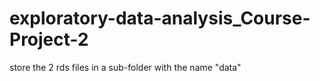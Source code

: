 # exploratory-data-analysis_Course-Project-2

store the 2 rds files in a sub-folder with the name "data"
